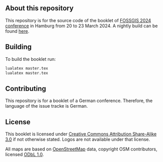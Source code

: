 ## About this repository

This repository is for the source code of the booklet of [FOSSGIS 2024 conference](http://fossgis-konferenz.de/2024/) in Hamburg from 20 to 23 March 2024. A nightly build can be found [here](https://mymapnik.rudzick.it/master.pdf).

## Building

To build the booklet run:

```sh
lualatex master.tex
lualatex master.tex
```

## Contributing

This repository is for a booklet of a German conference. Therefore, the language of the issue tracke is German.

## License

This booklet is licensed under [Creative Commons Attribution Share-Alike 3.0](http://creativecommons.org/licenses/by-sa/3.0/) if not otherwise stated. Logos are not available under that license.

All maps are based on [OpenStreetMap](http://www.openstreetmap.org/copyright)
data, copyright OSM contributors, licensed [ODbL 1.0](http://opendatacommons.org/licenses/odbl/1-0/).

